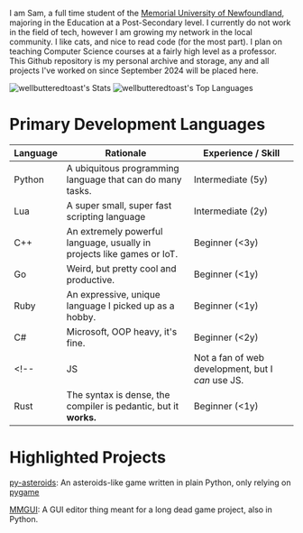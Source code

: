 I am Sam, a full time student of the [Memorial University of Newfoundland](https://mun.ca), majoring in the Education at a Post-Secondary level. I currently do not work in the field of tech, however I am growing my network in the local community. I like cats, and nice to read code (for the most part). I plan on teaching Computer Science courses at a fairly high level as a professor. This Github repository is my personal archive and storage, any and all projects I've worked on since September 2024 will be placed here. 


![wellbutteredtoast's Stats](https://github-readme-stats.vercel.app/api?username=wellbutteredtoast&theme=react&show_icons=true&hide_border=true&count_private=true)
![wellbutteredtoast's Top Languages](https://github-readme-stats.vercel.app/api/top-langs/?username=wellbutteredtoast&theme=react&show_icons=true&hide_border=true&layout=compact)

# Primary Development Languages

| Language | Rationale | Experience / Skill |
| -------- | --------- | ------------------ |
| Python   | A ubiquitous programming language that can do many tasks. | Intermediate (5y) |
| Lua | A super small, super fast scripting language | Intermediate (2y) |
| C++ | An extremely powerful language, usually in projects like games or IoT. | Beginner (<3y) |
| Go | Weird, but pretty cool and productive. | Beginner (<1y) |
| Ruby | An expressive, unique language I picked up as a hobby. | Beginner (<1y) |
| C# | Microsoft, OOP heavy, it's fine. | Beginner (<2y) |
<!-- | JS | Not a fan of web development, but I *can* use JS. | Beginner (<1y) |
| Rust | The syntax is dense, the compiler is pedantic, but it **works.** | Beginner (<1y) |-->

<!--
## [Python](https://www.python.org/)

My most proficient programming language by years of experience is Python. I started learning Python in my spare time during the lockdowns of 2020. I use it primarily for small projects and LeetCode problems, and occasional game development prototypes in [pygame-ce](https://pyga.me). Python is also the language I primarily use on campus. 

For me; Python is a productive language because of how quickly I can spin up a solution without needing to worry to much about static types or a rigid syntax like C++, Rust, among others. It's also fairly fast for an interpreted language, providing rather rapid solutions for most of my day to day issues or problems.

## [Go](https://go.dev)

Go is an interesting language, it's got the "you're in control" feeling of C and C++ but with the batteries-included power of many other languages. Go just works for me, its concurrency has been a game-changer in some of my yet-to-be-published projects. Alongisde Rust and some other newer lower level language, I can see Go being hailed in the future as one of **the** languages to know and master to work in tech.

<!-- ## [Java](https://www.java.com/en/) / [Kotlin](https://kotlinlang.org/)

I will say it, I do not like working with Java. I find its syntax verbose and agonizing, I'll continue to use it considering some big tools are reliant on it. Kotlin is better in terms of syntax, most of the time. At the end of the day these langauges are both fine, productive languages, but I've personally found Java to be a headache and Kotlin to be a slight breath of fresh air when using the JVM.

## [C++ / C](https://en.cppreference.com/w/)

C++ is a powerful language, and it was quite the step up from Python when I started learning C++. I'm learning C++ because of its use in all parts of software development, from applications to game engines to low level systems like the Windows Kernel and many embedded devices and IoT systems around the world. I also tinker with graphics and game development in C++, but as of the time of writing of this I don't have anything that is worth sharing (yet).

## [Rust](https://www.rust-lang.org/)

Rust is the newest language in my repetoire. Being a bit more dense than C++, and having a more pedantic compilation system. Rust is insanely fast, and extremely powerful. I believe that when it comes to level and secure systems, Rust is the future in my opinion. I will continue to use both C++ *and* Rust for the forseeable future.

## [Bash](https://www.gnu.org/software/bash/manual/bash.html)

Bash is a really helpful language for working in a UNIX environment, such as a Linux server, or my Mac that I carry with me. Bash is quirky, and helpful when doing shell shenanigans. I wouldn't exactly use it for anything *big*, but small utilities that are quickly pulled together is what I use it for most, also Python [(venv)](https://docs.python.org/3/library/venv.html) environments, which are really helpful.
-->
# Highlighted Projects

[py-asteroids](https://github.com/wellbutteredtoast/pysteroids): An asteroids-like game written in plain Python, only relying on [pygame](https://pyga.me)

[MMGUI](https://github.com/wellbutteredtoast/mmgui): A GUI editor thing meant for a long dead game project, also in Python.

